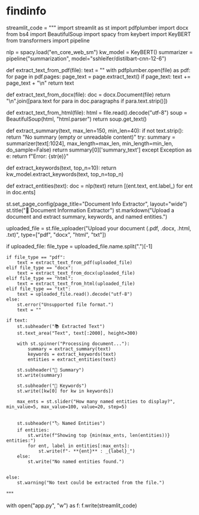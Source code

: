 # findinfo
streamlit_code = """
import streamlit as st
import pdfplumber
import docx
from bs4 import BeautifulSoup
import spacy
from keybert import KeyBERT
from transformers import pipeline

nlp = spacy.load("en_core_web_sm")
kw_model = KeyBERT()
summarizer = pipeline("summarization", model="sshleifer/distilbart-cnn-12-6")

def extract_text_from_pdf(file):
    text = ""
    with pdfplumber.open(file) as pdf:
        for page in pdf.pages:
            page_text = page.extract_text()
            if page_text:
                text += page_text + "\\n"
    return text

def extract_text_from_docx(file):
    doc = docx.Document(file)
    return "\\n".join([para.text for para in doc.paragraphs if para.text.strip()])

def extract_text_from_html(file):
    html = file.read().decode("utf-8")
    soup = BeautifulSoup(html, "html.parser")
    return soup.get_text()

def extract_summary(text, max_len=150, min_len=40):
    if not text.strip():
        return "No summary (empty or unreadable content)"
    try:
        summary = summarizer(text[:1024], max_length=max_len, min_length=min_len, do_sample=False)
        return summary[0]['summary_text']
    except Exception as e:
        return f"Error: {str(e)}"

def extract_keywords(text, top_n=10):
    return kw_model.extract_keywords(text, top_n=top_n)

def extract_entities(text):
    doc = nlp(text)
    return [(ent.text, ent.label_) for ent in doc.ents]


st.set_page_config(page_title="Document Info Extractor", layout="wide")
st.title("📄 Document Information Extractor")
st.markdown("Upload a document and extract summary, keywords, and named entities.")

uploaded_file = st.file_uploader("Upload your document (.pdf, .docx, .html, .txt)", type=["pdf", "docx", "html", "txt"])

if uploaded_file:
    file_type = uploaded_file.name.split(".")[-1]

    if file_type == "pdf":
        text = extract_text_from_pdf(uploaded_file)
    elif file_type == "docx":
        text = extract_text_from_docx(uploaded_file)
    elif file_type == "html":
        text = extract_text_from_html(uploaded_file)
    elif file_type == "txt":
        text = uploaded_file.read().decode("utf-8")
    else:
        st.error("Unsupported file format.")
        text = ""

    if text:
        st.subheader("📚 Extracted Text")
        st.text_area("Text", text[:2000], height=300)

        with st.spinner("Processing document..."):
            summary = extract_summary(text)
            keywords = extract_keywords(text)
            entities = extract_entities(text)

        st.subheader("📝 Summary")
        st.write(summary)

        st.subheader("🔑 Keywords")
        st.write([kw[0] for kw in keywords])
        
        max_ents = st.slider("How many named entities to display?", min_value=5, max_value=100, value=20, step=5)


        st.subheader("🏷️ Named Entities")
        if entities:
            st.write(f"Showing top {min(max_ents, len(entities))} entities:")
            for ent, label in entities[:max_ents]:
                st.write(f"- **{ent}** : _{label}_")
        else:
            st.write("No named entities found.")

        
    else:
        st.warning("No text could be extracted from the file.")
"""

with open("app.py", "w") as f:
    f.write(streamlit_code)



   
